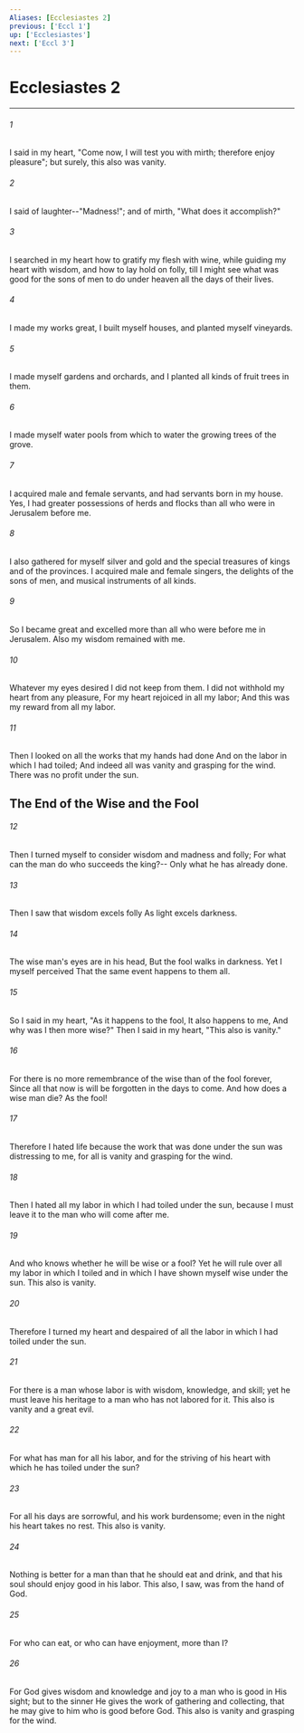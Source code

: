```yaml
---
Aliases: [Ecclesiastes 2]
previous: ['Eccl 1']
up: ['Ecclesiastes']
next: ['Eccl 3']
---
```

# Ecclesiastes 2

***


###### 1 
I said in my heart, "Come now, I will test you with mirth; therefore enjoy pleasure"; but surely, this also was vanity. 

###### 2 
I said of laughter--"Madness!"; and of mirth, "What does it accomplish?" 

###### 3 
I searched in my heart how to gratify my flesh with wine, while guiding my heart with wisdom, and how to lay hold on folly, till I might see what was good for the sons of men to do under heaven all the days of their lives. 

###### 4 
I made my works great, I built myself houses, and planted myself vineyards. 

###### 5 
I made myself gardens and orchards, and I planted all kinds of fruit trees in them. 

###### 6 
I made myself water pools from which to water the growing trees of the grove. 

###### 7 
I acquired male and female servants, and had servants born in my house. Yes, I had greater possessions of herds and flocks than all who were in Jerusalem before me. 

###### 8 
I also gathered for myself silver and gold and the special treasures of kings and of the provinces. I acquired male and female singers, the delights of the sons of men, and musical instruments of all kinds. 

###### 9 
So I became great and excelled more than all who were before me in Jerusalem. Also my wisdom remained with me. 

###### 10 
Whatever my eyes desired I did not keep from them. I did not withhold my heart from any pleasure, For my heart rejoiced in all my labor; And this was my reward from all my labor. 

###### 11 
Then I looked on all the works that my hands had done And on the labor in which I had toiled; And indeed all was vanity and grasping for the wind. There was no profit under the sun.

## The End of the Wise and the Fool 

###### 12 
Then I turned myself to consider wisdom and madness and folly; For what can the man do who succeeds the king?-- Only what he has already done. 

###### 13 
Then I saw that wisdom excels folly As light excels darkness. 

###### 14 
The wise man's eyes are in his head, But the fool walks in darkness. Yet I myself perceived That the same event happens to them all. 

###### 15 
So I said in my heart, "As it happens to the fool, It also happens to me, And why was I then more wise?" Then I said in my heart, "This also is vanity." 

###### 16 
For there is no more remembrance of the wise than of the fool forever, Since all that now is will be forgotten in the days to come. And how does a wise man die? As the fool! 

###### 17 
Therefore I hated life because the work that was done under the sun was distressing to me, for all is vanity and grasping for the wind. 

###### 18 
Then I hated all my labor in which I had toiled under the sun, because I must leave it to the man who will come after me. 

###### 19 
And who knows whether he will be wise or a fool? Yet he will rule over all my labor in which I toiled and in which I have shown myself wise under the sun. This also is vanity. 

###### 20 
Therefore I turned my heart and despaired of all the labor in which I had toiled under the sun. 

###### 21 
For there is a man whose labor is with wisdom, knowledge, and skill; yet he must leave his heritage to a man who has not labored for it. This also is vanity and a great evil. 

###### 22 
For what has man for all his labor, and for the striving of his heart with which he has toiled under the sun? 

###### 23 
For all his days are sorrowful, and his work burdensome; even in the night his heart takes no rest. This also is vanity. 

###### 24 
Nothing is better for a man than that he should eat and drink, and that his soul should enjoy good in his labor. This also, I saw, was from the hand of God. 

###### 25 
For who can eat, or who can have enjoyment, more than I? 

###### 26 
For God gives wisdom and knowledge and joy to a man who is good in His sight; but to the sinner He gives the work of gathering and collecting, that he may give to him who is good before God. This also is vanity and grasping for the wind.
